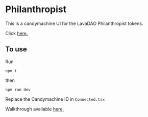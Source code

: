 # Philanthropist
This is a candymachine UI for the LavaDAO Philanthropist tokens.

Click <a href="https://philanthropist.vercel.app/" target="_blank">here.</a>

## To use
Run 
```
npm i
```
then
```
npm run dev
```
Replace the Candymachine ID in `Connected.tsx`

Walkthrough available <a href="https://github.com/ilovespectra/hacks-nfts" target="_blank">here.</a>
